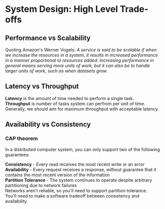 # System Design: High Level Trade-offs

## Performance vs Scalability

Quoting Amazon's Werner Vogels: 
*A service is said to be scalable if when we increase the resources in a system, 
it results in increased performance in a manner proportional to resources added. 
Increasing performance in general means serving more units of work, but it can also 
be to handle larger units of work, such as when datasets grow.* 

## Latency vs Throughput
**Latency** is the amount of time needed to perform a single task.  
**Throughput** is number of tasks system can perfrom per unit of time.
Generally, we should aim for maximum throughput with acceptable latency.

## Availability vs Consistency
### CAP theorem
In a distributed computer system, you can only support two of the following guarantees:

**Consistency** - Every read receives the most recent write or an error  
**Availability** - Every request receives a response, without guarantee that it contains the most 
recent version of the information  
**Partition Tolerance** - The system continues to operate despite arbitrary partitioning due to 
network failures  
Networks aren't reliable, so you'll need to support partition tolerance.  
You'll need to make a software tradeoff between consistency and availability.
